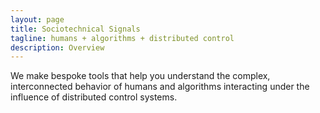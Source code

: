 ```yaml
---
layout: page
title: Sociotechnical Signals
tagline: humans + algorithms + distributed control
description: Overview 
---
```


We make bespoke tools that help you understand the complex, interconnected behavior of 
humans and algorithms interacting under the influence of distributed control systems.
